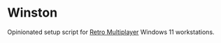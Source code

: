 # Winston

Opinionated setup script for [Retro Multiplayer](https://retromultiplayer.com) Windows 11 workstations.
